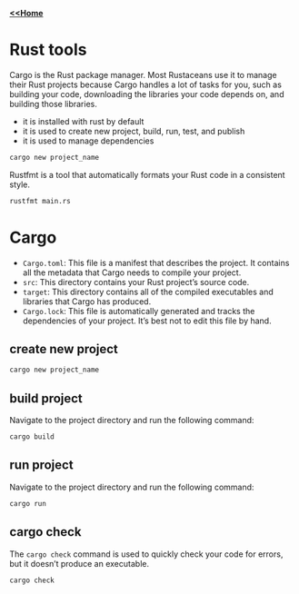 
<b> [<<Home](../Readme.md) </b>

# Rust tools

Cargo is the Rust package manager. Most Rustaceans use it to manage their Rust projects because Cargo handles a lot of tasks for you, such as building your code, downloading the libraries your code depends on, and building those libraries.

- it is installed with rust by default
- it is used to create new project, build, run, test, and publish
- it is used to manage dependencies

```bash
cargo new project_name
```

Rustfmt is a tool that automatically formats your Rust code in a consistent style.

```bash
rustfmt main.rs
```

# Cargo

- `Cargo.toml`: This file is a manifest that describes the project. It contains all the metadata that Cargo needs to compile your project.
- `src`: This directory contains your Rust project’s source code.
- `target`: This directory contains all of the compiled executables and libraries that Cargo has produced.
- `Cargo.lock`: This file is automatically generated and tracks the dependencies of your project. It’s best not to edit this file by hand.

## create new project

```bash
cargo new project_name
```

## build project

Navigate to the project directory and run the following command:

```bash
cargo build
```

## run project

Navigate to the project directory and run the following command:

```bash
cargo run
```

## cargo check

The `cargo check` command is used to quickly check your code for errors, but it doesn’t produce an executable.

```bash
cargo check
```